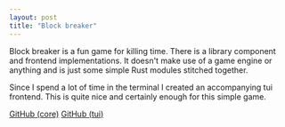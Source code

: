 ```yaml
---
layout: post
title: "Block breaker"
---
```


Block breaker is a fun game for killing time. There is a library component and
frontend implementations. It doesn't make use of a game engine or anything and
is just some simple Rust modules stitched together.

Since I spend a lot of time in the terminal I created an accompanying tui
frontend. This is quite nice and certainly enough for this simple game.

[GitHub (core)](https://github.com/jeffa5/block-breaker)
[GitHub (tui)](https://github.com/jeffa5/block-breaker-tui)
